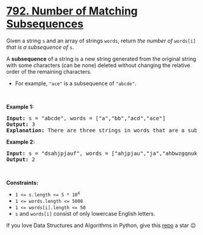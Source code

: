 # [792. Number of Matching Subsequences][title]

<p>Given a string <code>s</code> and an array of strings <code>words</code>, return <em>the number of</em> <code>words[i]</code> <em>that is a subsequence of</em> <code>s</code>.</p>
<p>A <strong>subsequence</strong> of a string is a new string generated from the original string with some characters (can be none) deleted without changing the relative order of the remaining characters.</p>
<ul>
<li>For example, <code>"ace"</code> is a subsequence of <code>"abcde"</code>.</li>
</ul>
<p> </p>
<p><strong>Example 1:</strong></p>
<pre><strong>Input:</strong> s = "abcde", words = ["a","bb","acd","ace"]
<strong>Output:</strong> 3
<strong>Explanation:</strong> There are three strings in words that are a subsequence of s: "a", "acd", "ace".
</pre>
<p><strong>Example 2:</strong></p>
<pre><strong>Input:</strong> s = "dsahjpjauf", words = ["ahjpjau","ja","ahbwzgqnuk","tnmlanowax"]
<strong>Output:</strong> 2
</pre>
<p> </p>
<p><strong>Constraints:</strong></p>
<ul>
<li><code>1 &lt;= s.length &lt;= 5 * 10<sup>4</sup></code></li>
<li><code>1 &lt;= words.length &lt;= 5000</code></li>
<li><code>1 &lt;= words[i].length &lt;= 50</code></li>
<li><code>s</code> and <code>words[i]</code> consist of only lowercase English letters.</li>
</ul>


If you love Data Structures and Algorithms in Python, give this [repo][me] a star :wink:

[title]: https://leetcode.com/problems/number-of-matching-subsequences
[me]: https://github.com/bumblebee211196/awesome-python-leetcode